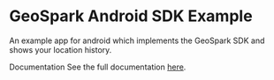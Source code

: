 # GeoSpark Android SDK Example

An example app for android which implements the GeoSpark SDK and shows your location history.

Documentation
See the full documentation [here](https://docs.geospark.co/android/quickstart).
